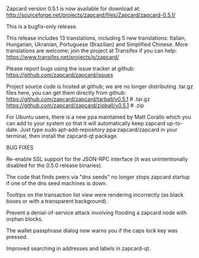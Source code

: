 Zapcard version 0.5.1 is now available for download at:
http://sourceforge.net/projects/zapcard/files/Zapcard/zapcard-0.5.1/

This is a bugfix-only release.

This release includes 13 translations, including 5 new translations:
Italian, Hungarian, Ukranian, Portuguese (Brazilian) and Simplified Chinese.
More translations are welcome; join the project at Transifex if you can help:
https://www.transifex.net/projects/p/zapcard/

Please report bugs using the issue tracker at github:
https://github.com/zapcard/zapcard/issues

Project source code is hosted at github; we are no longer
distributing .tar.gz files here, you can get them
directly from github:
https://github.com/zapcard/zapcard/tarball/v0.5.1  # .tar.gz
https://github.com/zapcard/zapcard/zipball/v0.5.1  # .zip

For Ubuntu users, there is a new ppa maintained by Matt Corallo which
you can add to your system so that it will automatically keep
zapcard up-to-date.  Just type
sudo apt-add-repository ppa:zapcard/zapcard
in your terminal, then install the zapcard-qt package.


BUG FIXES

Re-enable SSL support for the JSON-RPC interface (it was unintentionally
disabled for the 0.5.0 release binaries).

The code that finds peers via "dns seeds" no longer stops zapcard startup
if one of the dns seed machines is down.

Tooltips on the transaction list view were rendering incorrectly (as black boxes
or with a transparent background).

Prevent a denial-of-service attack involving flooding a zapcard node with
orphan blocks.

The wallet passphrase dialog now warns you if the caps lock key was pressed.

Improved searching in addresses and labels in zapcard-qt.
